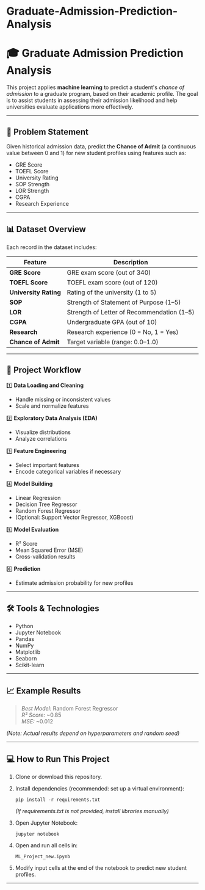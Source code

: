 # Graduate-Admission-Prediction-Analysis
# 🎓 Graduate Admission Prediction Analysis

This project applies **machine learning** to predict a student's *chance of admission* to a graduate program, based on their academic profile. The goal is to assist students in assessing their admission likelihood and help universities evaluate applications more effectively.

---

## 📌 Problem Statement

Given historical admission data, predict the **Chance of Admit** (a continuous value between 0 and 1) for new student profiles using features such as:

- GRE Score
- TOEFL Score
- University Rating
- SOP Strength
- LOR Strength
- CGPA
- Research Experience

---

## 📊 Dataset Overview

Each record in the dataset includes:

| Feature            | Description                                 |
|---------------------|---------------------------------------------|
| **GRE Score**       | GRE exam score (out of 340)                 |
| **TOEFL Score**     | TOEFL exam score (out of 120)               |
| **University Rating**| Rating of the university (1 to 5)          |
| **SOP**             | Strength of Statement of Purpose (1–5)      |
| **LOR**             | Strength of Letter of Recommendation (1–5)  |
| **CGPA**            | Undergraduate GPA (out of 10)               |
| **Research**        | Research experience (0 = No, 1 = Yes)       |
| **Chance of Admit** | Target variable (range: 0.0–1.0)            |

---

## 🚀 Project Workflow

1️⃣ **Data Loading and Cleaning**
   - Handle missing or inconsistent values
   - Scale and normalize features

2️⃣ **Exploratory Data Analysis (EDA)**
   - Visualize distributions
   - Analyze correlations

3️⃣ **Feature Engineering**
   - Select important features
   - Encode categorical variables if necessary

4️⃣ **Model Building**
   - Linear Regression
   - Decision Tree Regressor
   - Random Forest Regressor
   - (Optional: Support Vector Regressor, XGBoost)

5️⃣ **Model Evaluation**
   - R² Score
   - Mean Squared Error (MSE)
   - Cross-validation results

6️⃣ **Prediction**
   - Estimate admission probability for new profiles

---

## 🛠️ Tools & Technologies

- Python
- Jupyter Notebook
- Pandas
- NumPy
- Matplotlib
- Seaborn
- Scikit-learn

---

## 📈 Example Results

> *Best Model:* Random Forest Regressor  
> *R² Score:* ~0.85  
> *MSE:* ~0.012  

*(Note: Actual results depend on hyperparameters and random seed)*

---

## 💻 How to Run This Project

1. Clone or download this repository.
2. Install dependencies (recommended: set up a virtual environment):
    ```
    pip install -r requirements.txt
    ```
    *(If requirements.txt is not provided, install libraries manually)*

3. Open Jupyter Notebook:
    ```
    jupyter notebook
    ```

4. Open and run all cells in:
    ```
    ML_Project_new.ipynb
    ```

5. Modify input cells at the end of the notebook to predict new student profiles.

---

